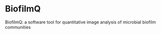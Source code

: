 # BiofilmQ
BiofilmQ: a software tool for quantitative image analysis of microbial biofilm communities
